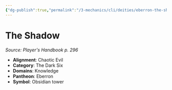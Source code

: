 ```yaml
---
{"dg-publish":true,"permalink":"/3-mechanics/cli/deities/eberron-the-shadow/","tags":["ttrpg-cli/compendium/src/5e/phb","ttrpg-cli/deity/eberron","ttrpg-cli/domain/knowledge"],"noteIcon":""}
---
```


# The Shadow
*Source: Player's Handbook p. 296* 

- **Alignment**: Chaotic Evil
- **Category**: The Dark Six
- **Domains**: Knowledge
- **Pantheon**: Eberron
- **Symbol**: Obsidian tower